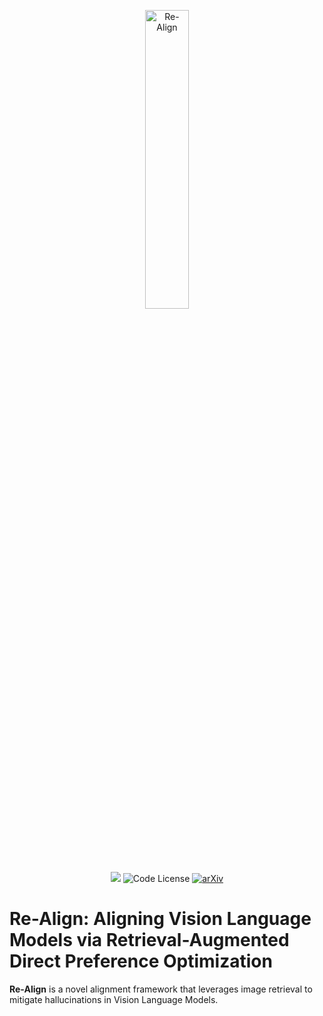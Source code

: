 <p align="center" width="60%">
<img src="assets/pics/logo-realign.png" alt="Re-Align" style="width: 35%; min-width: 200px; display: block; margin: auto; background-color: transparent;">
</p>

<div id="top" align="center">

[![](https://img.shields.io/badge/Project%20Page-8A2BE2)](https://taco-group.github.io/AutoTrust/)
![Code License](https://img.shields.io/badge/Code%20License-Apache%202.0-brightgreen)
[![arXiv](https://img.shields.io/badge/arXiv-2412.15206-b31b1b.svg)](https://arxiv.org/abs/2412.15206)

</div>

# Re-Align: Aligning Vision Language Models via Retrieval-Augmented Direct Preference Optimization

**Re-Align** is a novel alignment framework that leverages image retrieval to mitigate hallucinations in Vision Language Models.
